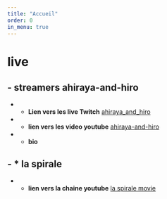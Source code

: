 ```yaml
---
title: "Accueil"
order: 0
in_menu: true
---
```

# live

## - **streamers ahiraya-and-hiro**
 -  *  **Lien vers les live Twitch** [ahiraya_and_hiro](https://www.twitch.tv/ahiraya_and_hiro) 
 - * **lien vers les video youtube** [ahiraya-and-hiro](https://www.youtube.com/channel/UCorW_8OXQIX0wb1s1ujVkWA) 
  - * **bio**
## - * **la spirale** 
- * **lien vers la chaine youtube** [la spirale movie](https://www.youtube.com/@LaSpirale-Movie) 